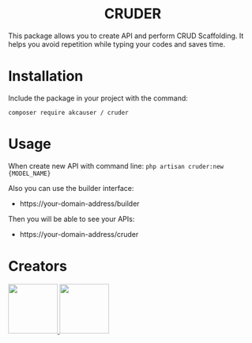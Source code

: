 <h1 align="center">CRUDER</h1>


This package allows you to create API and perform CRUD Scaffolding. It helps you avoid repetition while typing your codes and saves time.

# Installation

Include the package in your project with the command:

`composer require akcauser / cruder`

# Usage

When create new API with command line:
`php artisan cruder:new {MODEL_NAME}`

Also you can use the builder interface:
- https://your-domain-address/builder

Then you will be able to see your APIs:
- https://your-domain-address/cruder


# Creators

<a href="https://github.com/akcauser">
 <img src="https://avatars.githubusercontent.com/u/26525468?v=4" width="100" height="100">
</a>

<a href="https://github.com/mrvyldr">
 <img src="https://avatars.githubusercontent.com/u/46646075" width="100" height="100">
</a>

